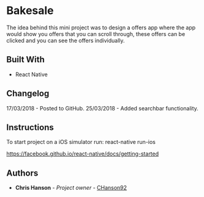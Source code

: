 # Bakesale

The idea behind this mini project was to design a offers app where the app would show you offers that you can scroll through, these offers can be clicked and you can see the offers individually.

## Built With

* React Native

## Changelog

17/03/2018 - Posted to GitHub.
25/03/2018 - Added searchbar functionality.

## Instructions

To start project on a iOS simulator run: react-native run-ios

https://facebook.github.io/react-native/docs/getting-started

## Authors

* **Chris Hanson** - *Project owner* - [CHanson92](https://github.com/CHanson92)